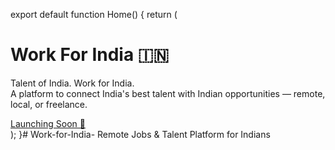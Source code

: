export default function Home() {
  return (
    <main className="flex min-h-screen flex-col items-center justify-center bg-white text-black p-6">
      <h1 className="text-5xl md:text-6xl font-bold text-center mb-4">
        Work For India 🇮🇳
      </h1>
      <p className="text-lg md:text-xl text-center max-w-2xl mb-6">
        <span className="font-semibold">Talent of India.</span> Work for India.  
        A platform to connect India's best talent with Indian opportunities — remote, local, or freelance.
      </p>
      <a 
        href="#"
        className="bg-black text-white px-6 py-3 rounded-2xl text-lg hover:bg-gray-800 transition"
      >
        Launching Soon 🚀
      </a>
    </main>
  );
}# Work-for-India-
Remote Jobs &amp; Talent Platform for Indians
